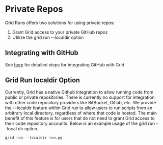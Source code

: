 # Private Repos

Grid Runs offers two solutions for using private repos:
1. Grant Grid access to your private GitHub repos
2. Utilize the grid run --localdir option

## Integrating with GitHub
See [here](https://docs.grid.ai/platform/github-integration) for detailed steps for integrating GitHub with Grid.

## Grid Run localdir Option
Currently, Grid has a native Github integration to allow running code from public or private repositories. There is currently no support for integration with other code repository providers like BitBucket, Gitlab, etc. We provide the --localdir feature within Grid run to allow users to run scripts from an arbitrary local directory, regardless of where that code is hosted. The main benefit of this feature is for users that do not need to grant Grid access to their code repository accounts. Below is an example usage of the grid run --local dir option.

```
grid run --localdir run.py
```
